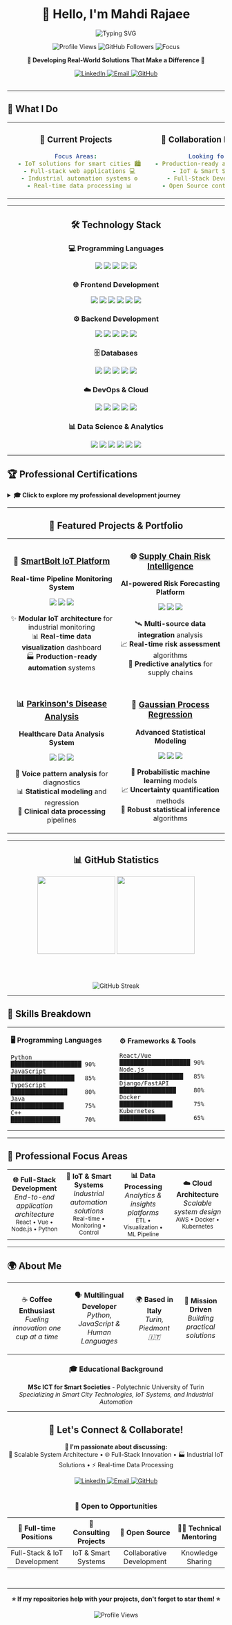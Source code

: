 <div align="center">

# 👋 Hello, I'm Mahdi Rajaee

<img src="https://readme-typing-svg.herokuapp.com?font=Fira+Code&weight=600&size=28&duration=4000&pause=1000&color=00D4AA&center=true&vCenter=true&width=700&lines=Full-Stack+Developer;Real-World+Problem+Solver;MSc+ICT+for+Smart+Societies;Building+Production-Ready+Systems" alt="Typing SVG" />

<p align="center">
  <img src="https://komarev.com/ghpvc/?username=mahdirajaee&color=00d4aa&style=for-the-badge" alt="Profile Views" />
  <img src="https://img.shields.io/github/followers/mahdirajaee?label=Followers&style=for-the-badge&color=00d4aa&labelColor=1a1b27" alt="GitHub Followers" />
  <img src="https://img.shields.io/badge/Focus-Production%20Systems-00d4aa?style=for-the-badge&labelColor=1a1b27" alt="Focus" />
</p>

**🚀 Developing Real-World Solutions That Make a Difference 🚀**

<div align="center">
  <a href="https://www.linkedin.com/in/mahdi-rajaee-a815a086/" target="_blank">
    <img src="https://img.shields.io/badge/LinkedIn-0A66C2?style=for-the-badge&logo=linkedin&logoColor=white" alt="LinkedIn" />
  </a>
  <a href="mailto:your.email@example.com" target="_blank">
    <img src="https://img.shields.io/badge/Email-D14836?style=for-the-badge&logo=gmail&logoColor=white" alt="Email" />
  </a>
  <a href="https://github.com/mahdirajaee" target="_blank">
    <img src="https://img.shields.io/badge/GitHub-181717?style=for-the-badge&logo=github&logoColor=white" alt="GitHub" />
  </a>
</div>

<br>

---

</div>

## 🎯 **What I Do**

<div align="center">

<table>
<tr>
<td width="50%" align="center">

### 🔧 **Current Projects**
```yaml
Focus Areas:
  - IoT solutions for smart cities 🏙️
  - Full-stack web applications 💻
  - Industrial automation systems ⚙️
  - Real-time data processing 📊
```

</td>
<td width="50%" align="center">

### 🤝 **Collaboration Interests**
```yaml
Looking for:
  - Production-ready applications 🚀
  - IoT & Smart Systems 🔗
  - Full-Stack Development 🌐
  - Open Source contributions 🔧
```

</td>
</tr>
</table>

</div>

---

<div align="center">

## 🛠️ **Technology Stack**

### **💻 Programming Languages**
<p>
<img src="https://img.shields.io/badge/Python-3776AB?style=for-the-badge&logo=python&logoColor=white" />
<img src="https://img.shields.io/badge/JavaScript-F7DF1E?style=for-the-badge&logo=javascript&logoColor=black" />
<img src="https://img.shields.io/badge/TypeScript-3178C6?style=for-the-badge&logo=typescript&logoColor=white" />
<img src="https://img.shields.io/badge/Java-ED8B00?style=for-the-badge&logo=java&logoColor=white" />
<img src="https://img.shields.io/badge/C++-00599C?style=for-the-badge&logo=cplusplus&logoColor=white" />
</p>

### **🌐 Frontend Development**
<p>
<img src="https://img.shields.io/badge/React-20232A?style=for-the-badge&logo=react&logoColor=61DAFB" />
<img src="https://img.shields.io/badge/Vue.js-4FC08D?style=for-the-badge&logo=vue.js&logoColor=white" />
<img src="https://img.shields.io/badge/Next.js-000000?style=for-the-badge&logo=next.js&logoColor=white" />
<img src="https://img.shields.io/badge/HTML5-E34F26?style=for-the-badge&logo=html5&logoColor=white" />
<img src="https://img.shields.io/badge/CSS3-1572B6?style=for-the-badge&logo=css3&logoColor=white" />
<img src="https://img.shields.io/badge/Tailwind_CSS-38B2AC?style=for-the-badge&logo=tailwind-css&logoColor=white" />
</p>

### **⚙️ Backend Development**
<p>
<img src="https://img.shields.io/badge/Node.js-339933?style=for-the-badge&logo=node.js&logoColor=white" />
<img src="https://img.shields.io/badge/Django-092E20?style=for-the-badge&logo=django&logoColor=white" />
<img src="https://img.shields.io/badge/FastAPI-009688?style=for-the-badge&logo=fastapi&logoColor=white" />
<img src="https://img.shields.io/badge/Express.js-000000?style=for-the-badge&logo=express&logoColor=white" />
<img src="https://img.shields.io/badge/Flask-000000?style=for-the-badge&logo=flask&logoColor=white" />
</p>

### **🗄️ Databases**
<p>
<img src="https://img.shields.io/badge/PostgreSQL-316192?style=for-the-badge&logo=postgresql&logoColor=white" />
<img src="https://img.shields.io/badge/MongoDB-4EA94B?style=for-the-badge&logo=mongodb&logoColor=white" />
<img src="https://img.shields.io/badge/MySQL-00000F?style=for-the-badge&logo=mysql&logoColor=white" />
<img src="https://img.shields.io/badge/Redis-DC382D?style=for-the-badge&logo=redis&logoColor=white" />
<img src="https://img.shields.io/badge/SQLite-07405E?style=for-the-badge&logo=sqlite&logoColor=white" />
</p>

### **☁️ DevOps & Cloud**
<p>
<img src="https://img.shields.io/badge/Docker-2496ED?style=for-the-badge&logo=docker&logoColor=white" />
<img src="https://img.shields.io/badge/Kubernetes-326CE5?style=for-the-badge&logo=kubernetes&logoColor=white" />
<img src="https://img.shields.io/badge/AWS-232F3E?style=for-the-badge&logo=amazon-aws&logoColor=white" />
<img src="https://img.shields.io/badge/Azure-0078D4?style=for-the-badge&logo=microsoft-azure&logoColor=white" />
<img src="https://img.shields.io/badge/Terraform-623CE4?style=for-the-badge&logo=terraform&logoColor=white" />
</p>

### **📊 Data Science & Analytics**
<p>
<img src="https://img.shields.io/badge/TensorFlow-FF6F00?style=for-the-badge&logo=tensorflow&logoColor=white" />
<img src="https://img.shields.io/badge/PyTorch-EE4C2C?style=for-the-badge&logo=pytorch&logoColor=white" />
<img src="https://img.shields.io/badge/Pandas-150458?style=for-the-badge&logo=pandas&logoColor=white" />
<img src="https://img.shields.io/badge/NumPy-013243?style=for-the-badge&logo=numpy&logoColor=white" />
<img src="https://img.shields.io/badge/Jupyter-F37626?style=for-the-badge&logo=jupyter&logoColor=white" />
<img src="https://img.shields.io/badge/scikit--learn-F7931E?style=for-the-badge&logo=scikit-learn&logoColor=white" />
</p>

</div>

---

## 🏆 **Professional Certifications**

<details>
<summary><b>🎓 Click to explore my professional development journey</b></summary>

<br>

<div align="center">

<table>
<tr>
<td width="50%">

### **🔬 Data Science & Analytics**
- 🎯 **AI Fundamentals** - DataCamp (Aug 2024)
- 🤖 **End-to-End Machine Learning** - DataCamp (Aug 2024)
- 📊 **Unsupervised Learning in Python** - DataCamp (Aug 2024)
- 🎯 **Supervised Learning with scikit-learn** - DataCamp (Jun 2024)
- ⚙️ **MLOps Concepts** - DataCamp (Aug 2024)

</td>
<td width="50%">

### **🌐 Technology & Systems**
- 💻 **Google IT Support Specialist** - Coursera (Jun 2022)
- 🎨 **Google UX Design Specialist** - Coursera (Mar 2022)
- 🔒 **IT Security: Defense against Digital Dark Arts** - Coursera (Jun 2022)
- 💾 **Microsoft SQL Server Administration** (Jul 2015)
- 🏗️ **Database Solutions Design** (Jul 2015)

</td>
</tr>
</table>

</div>

</details>

---

<div align="center">

## 🚀 **Featured Projects & Portfolio**

</div>

<div align="center">

<table>
<tr>
<td width="50%" align="center">

### 🔧 [SmartBolt IoT Platform](https://github.com/mahdirajaee/SmartBolt_IOT_Platform)

**Real-time Pipeline Monitoring System**

<img src="https://img.shields.io/badge/IoT-00D4AA?style=flat-square&logo=internet-of-things&logoColor=white" />
<img src="https://img.shields.io/badge/Python-3776AB?style=flat-square&logo=python&logoColor=white" />
<img src="https://img.shields.io/badge/React-61DAFB?style=flat-square&logo=react&logoColor=black" />

✨ **Modular IoT architecture** for industrial monitoring<br>
📊 **Real-time data visualization** dashboard<br>
🏭 **Production-ready automation** systems

</td>
<td width="50%" align="center">

### 🌐 [Supply Chain Risk Intelligence](https://github.com/mahdirajaee/Multimodal-Supply-Chain-Risk-Intelligence)

**AI-powered Risk Forecasting Platform**

<img src="https://img.shields.io/badge/Analytics-FF6B6B?style=flat-square&logo=chart-dot-js&logoColor=white" />
<img src="https://img.shields.io/badge/Python-3776AB?style=flat-square&logo=python&logoColor=white" />
<img src="https://img.shields.io/badge/FastAPI-009688?style=flat-square&logo=fastapi&logoColor=white" />

🛰️ **Multi-source data integration** analysis<br>
📈 **Real-time risk assessment** algorithms<br>
🧠 **Predictive analytics** for supply chains

</td>
</tr>
<tr>
<td width="50%" align="center">

### 📊 [Parkinson's Disease Analysis](https://github.com/mahdirajaee/Parkinson-Regression-Analysis)

**Healthcare Data Analysis System**

<img src="https://img.shields.io/badge/Healthcare-4CAF50?style=flat-square&logo=health&logoColor=white" />
<img src="https://img.shields.io/badge/Python-3776AB?style=flat-square&logo=python&logoColor=white" />
<img src="https://img.shields.io/badge/Jupyter-F37626?style=flat-square&logo=jupyter&logoColor=white" />

🎤 **Voice pattern analysis** for diagnostics<br>
📊 **Statistical modeling** and regression<br>
🏥 **Clinical data processing** pipelines

</td>
<td width="50%" align="center">

### 🔬 [Gaussian Process Regression](https://github.com/mahdirajaee/Gaussian-Process-Regression)

**Advanced Statistical Modeling**

<img src="https://img.shields.io/badge/Statistics-9C27B0?style=flat-square&logo=statistics&logoColor=white" />
<img src="https://img.shields.io/badge/Python-3776AB?style=flat-square&logo=python&logoColor=white" />
<img src="https://img.shields.io/badge/sklearn-F7931E?style=flat-square&logo=scikit-learn&logoColor=white" />

🎯 **Probabilistic machine learning** models<br>
📈 **Uncertainty quantification** methods<br>
🔬 **Robust statistical inference** algorithms

</td>
</tr>
</table>

</div>

---

<div align="center">

## 📊 **GitHub Statistics**

<img height="180em" src="https://github-readme-stats.vercel.app/api?username=mahdirajaee&show_icons=true&theme=tokyonight&include_all_commits=true&count_private=true&border_color=00d4aa&title_color=00d4aa&icon_color=00d4aa&bg_color=1a1b27"/>
<img height="180em" src="https://github-readme-stats.vercel.app/api/top-langs/?username=mahdirajaee&layout=compact&langs_count=10&theme=tokyonight&border_color=00d4aa&title_color=00d4aa&bg_color=1a1b27"/>

<br><br>

<img src="https://streak-stats.demolab.com/?user=mahdirajaee&theme=tokyonight&background=1a1b27&border=00d4aa&ring=00d4aa&fire=00d4aa&currStreakLabel=00d4aa&sideLabels=00d4aa&dates=ffffff&sideNums=00d4aa&currStreakNum=ffffff" alt="GitHub Streak" />

</div>

---

## 🎨 **Skills Breakdown**

<div align="center">

<table>
<tr>
<td width="50%">

**🖥️ Programming Languages**
```text
Python           ████████████████████ 90%
JavaScript       ██████████████████   85%
TypeScript       ████████████████     80%
Java             ███████████████      75%
C++              ██████████████       70%
```

</td>
<td width="50%">

**⚙️ Frameworks & Tools**
```text
React/Vue        ████████████████████ 90%
Node.js          ██████████████████   85%
Django/FastAPI   ████████████████     80%
Docker           ███████████████      75%
Kubernetes       █████████████        65%
```

</td>
</tr>
</table>

</div>

---

## 💼 **Professional Focus Areas**

<div align="center">

<table>
<tr>
<td align="center" width="25%">
<strong>🌐 Full-Stack Development</strong>
<br><em>End-to-end application architecture</em>
<br><sub>React • Vue • Node.js • Python</sub>
</td>
<td align="center" width="25%">
<strong>🔗 IoT & Smart Systems</strong>
<br><em>Industrial automation solutions</em>
<br><sub>Real-time • Monitoring • Control</sub>
</td>
<td align="center" width="25%">
<strong>📊 Data Processing</strong>
<br><em>Analytics & insights platforms</em>
<br><sub>ETL • Visualization • ML Pipeline</sub>
</td>
<td align="center" width="25%">
<strong>☁️ Cloud Architecture</strong>
<br><em>Scalable system design</em>
<br><sub>AWS • Docker • Kubernetes</sub>
</td>
</tr>
</table>

</div>

---

## 🌍 **About Me**

<div align="center">

<table align="center">
<tr>
<td align="center">

☕ **Coffee Enthusiast**<br>
*Fueling innovation one cup at a time*

</td>
<td align="center">

🗣️ **Multilingual Developer**<br>
*Python, JavaScript & Human Languages*

</td>
<td align="center">

🌍 **Based in Italy**<br>
*Turin, Piedmont 🇮🇹*

</td>
<td align="center">

🎯 **Mission Driven**<br>
*Building practical solutions*

</td>
</tr>
</table>

### **🎓 Educational Background**
**MSc ICT for Smart Societies** - Polytechnic University of Turin  
*Specializing in Smart City Technologies, IoT Systems, and Industrial Automation*

</div>

---

<div align="center">

## 🤝 **Let's Connect & Collaborate!**

<p align="center">
<strong>💬 I'm passionate about discussing:</strong><br>
🚀 Scalable System Architecture • 🌐 Full-Stack Innovation • 🏭 Industrial IoT Solutions • ⚡ Real-time Data Processing
</p>

<div align="center">
  <a href="https://www.linkedin.com/in/mahdi-rajaee-a815a086/" target="_blank">
    <img src="https://img.shields.io/badge/LinkedIn-Professional%20Network-0A66C2?style=for-the-badge&logo=linkedin&logoColor=white" alt="LinkedIn" />
  </a>
  <a href="mailto:your.email@example.com" target="_blank">
    <img src="https://img.shields.io/badge/Email-Direct%20Contact-D14836?style=for-the-badge&logo=gmail&logoColor=white" alt="Email" />
  </a>
  <a href="https://github.com/mahdirajaee" target="_blank">
    <img src="https://img.shields.io/badge/GitHub-Follow%20My%20Work-181717?style=for-the-badge&logo=github&logoColor=white" alt="GitHub" />
  </a>
</div>

<br>

### 🎯 **Open to Opportunities**

<div align="center">

| 💼 **Full-time Positions** | 🔧 **Consulting Projects** | 🌟 **Open Source** | 👨‍🏫 **Technical Mentoring** |
|:--:|:--:|:--:|:--:|
| Full-Stack & IoT Development | IoT & Smart Systems | Collaborative Development | Knowledge Sharing |

</div>

<br>

---

<div align="center">

<strong>⭐ If my repositories help with your projects, don't forget to star them! ⭐</strong>

<img src="https://komarev.com/ghpvc/?username=mahdirajaee&color=00d4aa&style=for-the-badge" alt="Profile Views" />

</div>

</div>
